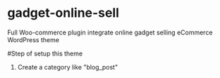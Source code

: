 # gadget-online-sell
Full Woo-commerce plugin integrate online gadget selling eCommerce WordPress theme

#Step of setup this theme
1. Create a category like "blog_post"
